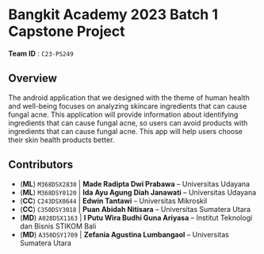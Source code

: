 # Bangkit Academy 2023 Batch 1 Capstone Project

**Team ID** : `C23-PS249`

## Overview

The android application that we designed with the theme of human health and well-being focuses on analyzing skincare ingredients that can cause fungal acne. This application will provide information about identifying ingredients that can cause fungal acne, so users can avoid products with ingredients that can cause fungal acne. This app will help users choose their skin health products better.

## Contributors

- (**ML**) `M368DSX2830` | **Made Radipta Dwi Prabawa** – Universitas Udayana
- (**ML**) `M368DSY0120` | **Ida Ayu Agung Diah Janawati** – Universitas Udayana
- (**CC**) `C243DSX0644` | **Edwin Tantawi** – Universitas Mikroskil
- (**CC**) `C350DSY3018` | **Puan Abidah Nitisara** – Universitas Sumatera Utara
- (**MD**) `A028DSX1163` | **I Putu Wira Budhi Guna Ariyasa** – Institut Teknologi dan Bisnis STIKOM Bali
- (**MD**) `A350DSY1709` | **Zefania Agustina Lumbangaol** – Universitas Sumatera Utara
